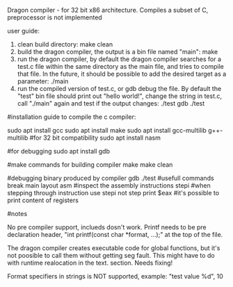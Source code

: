 Dragon compiler - for 32 bit x86 architecture. Compiles a subset of C, preprocessor is not implemented

user guide:

1. clean build directory: 
    make clean
2. build the dragon compiler, the output is a bin file named "main":
    make
3. run the dragon compiler, by default the dragon compiler searches for a test.c file within the same directory as the main file, and tries to compile that file. In the future, it should be possible to add the desired target as a parameter:
    ./main
4. run the compiled version of test.c, or gdb debug the file. By default the "test" bin file should print out "hello world!", change the string in test.c, call "./main" again and test if the output changes:
    ./test
    gdb ./test



#installation guide to compile the c compiler:

sudo apt install gcc
sudo apt install make
sudo apt install gcc-multilib g++-multilib #for 32 bit compatibility
sudo apt install nasm

#for debugging
sudo apt install gdb 

#make commands for building compiler
make 
make clean

#debugging binary produced by compiler
gdb ./test
#usefull commands 
    break main
    layout asm      #inspect the assembly instructions
    stepi           #when stepping through instruction use stepi not step
    print $eax      #it's possible to print content of registers

#notes

No pre compiler support, inclueds dosn't work. Printf needs to be pre declaration header, "int printf(const char *format, ...);" at the top of the file.

The dragon compiler creates executable code for global functions, but it's not poosible to call them without getting seg fault. This might have to do with runtime realocation in the text. section. Needs fixing!

Format specifiers in strings is NOT supported, example: "test value %d", 10

